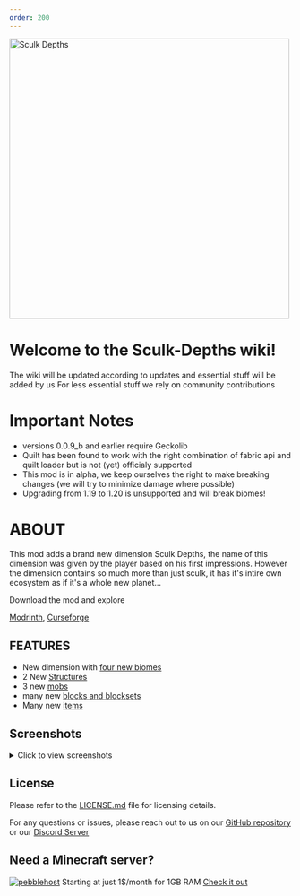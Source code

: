 ```yaml
---
order: 200
---
```


<img src="https://github.com/warior456/Sculk-Depths/assets/66562258/076ff4f4-a41c-4bf4-b3f3-a7c5d5f936d9"  width="500" alt="Sculk Depths">

# Welcome to the Sculk-Depths wiki!

The wiki will be updated according to updates and essential stuff will be added by us
For less essential stuff we rely on community contributions


# Important Notes
- versions 0.0.9_b and earlier require Geckolib
- Quilt has been found to work with the right combination of fabric api and quilt loader but is not (yet) officialy supported
- This mod is in alpha, we keep ourselves the right to make breaking changes (we will try to minimize damage where possible)
- Upgrading from 1.19 to 1.20 is unsupported and will break biomes!

# ABOUT
This mod adds a brand new dimension Sculk Depths, the name of this dimension was given by the player based on his first impressions.
However the dimension contains so much more than just sculk, it has it's intire own ecosystem as if it's a whole new planet...

Download the mod and explore

[Modrinth](https://modrinth.com/mod/sculk-depths), 
[Curseforge](https://www.curseforge.com/minecraft/mc-mods/sculk-depths)

## FEATURES
- New dimension with [four new biomes](wiki/feature_catalog/catalog_biomes.md)
- 2 New [Structures](wiki/feature_catalog/catalog_strucures.md)
- 3 new [mobs](wiki/feature_catalog/catalog_mobs.md)
- many new [blocks and blocksets](wiki/feature_catalog/catalog_blocks.md)
- Many new [items](wiki/feature_catalog/catalog_items.md)

## Screenshots

<details>
  <summary>Click to view screenshots</summary>
  
  ![Sculk Depths portal](https://github.com/warior456/Sculk-Depths/assets/66562258/de043541-5ea0-430d-b137-3b56628469cb)
  
  ![Cephlera Caves](https://github.com/warior456/Sculk-Depths/assets/66562258/5676fd14-0ad4-4bee-8cb5-ad1ed80537be)
  
  ![Laboratory](https://github.com/warior456/Sculk-Depths/assets/66562258/5c4b29a9-0670-4d8c-be8e-60e0255e51b8)
  
  ![Underground Lab](https://github.com/warior456/Sculk-Depths/assets/66562258/90f1eb2c-3cb5-423f-913c-5021326b142a)
  
  ![Sculk Caves](https://user-images.githubusercontent.com/66562258/226136962-843025cf-957b-4331-a343-f8b4e9265709.png)
  
  ![Sculk Caves](https://user-images.githubusercontent.com/66562258/226136978-d1683dd1-d642-4cae-a204-0a92fb0ad2ba.png)
  
  ![Cephlera Caves](https://github.com/warior456/Sculk-Depths/assets/66562258/cd48ee13-0355-4928-86b3-0ba684f9d54d)
  
</details>

## License
Please refer to the [LICENSE.md](https://github.com/warior456/Sculk-Depths/blob/main/LICENSE.md) file for licensing details.

For any questions or issues, please reach out to us on our [GitHub repository](https://github.com/warior456/Sculk-Depths) or our [Discord Server](https://discord.gg/dxANwW23Ub)

## Need a Minecraft server?
[![pebblehost](https://github.com/warior456/Sculk-Depths/assets/66562258/ae831af6-309b-4f11-b896-5f4eb7567088)](https://billing.pebblehost.com/aff.php?aff=2968)
Starting at just 1$/month for 1GB RAM [Check it out](https://billing.pebblehost.com/aff.php?aff=2968)

